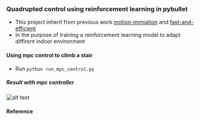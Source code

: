 ### Quadrupted control using reinforcement learning in pybullet
* This project inherit from previous work [motion-immiation](https://github.com/erwincoumans/motion_imitation) and [fast-and-efficient](https://github.com/yxyang/fast_and_efficient)
* In the purpose of training a reinforcement learning model to adapt diffirent indoor environment

#### Using mpc control to climb a stair
* Run `python run_mpc_control.py`
##### Result with mpc controller  
![alt text](https://github.com/phuongboi/quadruped-control-in-pybullet/blob/main/results/stair_mpc.gif)

#### Reference
